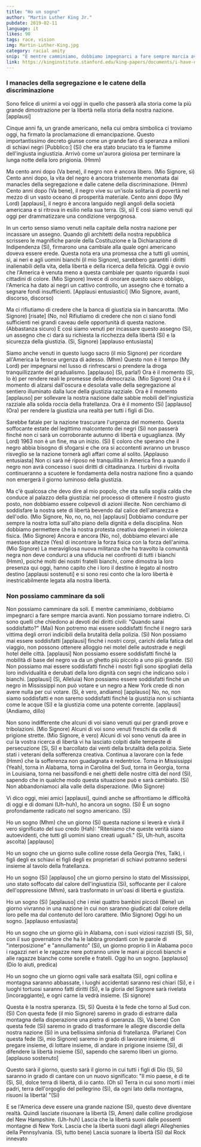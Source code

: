 ```yaml
---
title: "Ho un sogno"
author: "Martin Luther King Jr."
pubdate: 2019-02-11
language: it
likes: 90
tags: race, vision
img: Martin-Luther-King.jpg
category: racial amity
snip: "E mentre camminiamo, dobbiamo impegnarci a fare sempre marcia avanti. Non possiamo tornare indietro."
link: https://kinginstitute.stanford.edu/king-papers/documents/i-have-dream-address-delivered-march-washington-jobs-and-freedom
---
```



###  I manacles della segregazione e le catene della discriminazione

Sono felice di unirmi a voi oggi in quello che passerà alla storia come la più grande dimostrazione per la libertà nella storia della nostra nazione. [applausi]

Cinque anni fa, un grande americano, nella cui ombra simbolica ci troviamo oggi, ha firmato la proclamazione di emancipazione. Questo importantissimo decreto giunse come un grande faro di speranza a milioni di schiavi negri [Pubblico:] (Sì) che era stato bruciato tra le fiamme dell'ingiusta ingiustizia. Arrivò come un'aurora gioiosa per terminare la lunga notte della loro prigionia. (Hmm)

Ma cento anni dopo (Va bene), il negro non è ancora libero. (Mio Signore, sì) Cento anni dopo, la vita del negro è ancora tristemente menomata dai manacles della segregazione e dalle catene della discriminazione. (Hmm) Cento anni dopo (Va bene), il negro vive su un'isola solitaria di povertà nel mezzo di un vasto oceano di prosperità materiale. Cento anni dopo (My Lord) [applausi], il negro è ancora languido negli angoli della società americana e si ritrova in esilio nella sua terra. (Sì, sì) E così siamo venuti qui oggi per drammatizzare una condizione vergognosa.

In un certo senso siamo venuti nella capitale della nostra nazione per incassare un assegno. Quando gli architetti della nostra repubblica scrissero le magnifiche parole della Costituzione e la Dichiarazione di Indipendenza (Sì), firmarono una cambiale alla quale ogni americano doveva essere erede. Questa nota era una promessa che a tutti gli uomini, sì, ai neri e agli uomini bianchi (il mio Signore), sarebbero garantiti i diritti inalienabili della vita, della libertà e della ricerca della felicità. Oggi è ovvio che l'America è venuta meno a questa cambiale per quanto riguarda i suoi cittadini di colore. (Mio Signore) Invece di onorare questo sacro obbligo, l'America ha dato ai negri un cattivo controllo, un assegno che è tornato a segnare fondi insufficienti. [Applausi entusiastici] (Mio Signore, avanti, discorso, discorso)

Ma ci rifiutiamo di credere che la banca di giustizia sia in bancarotta. (Mio Signore) [risate] (No, no) Rifiutiamo di credere che non ci siano fondi sufficienti nei grandi caveau delle opportunità di questa nazione. (Abbastanza sicuro) E così siamo venuti per incassare questo assegno (Sì), un assegno che ci darà su richiesta la ricchezza della libertà (Sì) e la sicurezza della giustizia. (Sì, Signore) [applauso entusiasta]

Siamo anche venuti in questo luogo sacro (il mio Signore) per ricordare all'America la feroce urgenza di adesso. (Mhm) Questo non è il tempo (My Lord) per impegnarsi nel lusso di rinfrescarsi o prendere la droga tranquillizzante del gradualismo. [applauso] (Sì, parla!) Ora è il momento (Sì, lo è) per rendere reali le promesse della democrazia. (Mio Signore) Ora è il momento di alzarsi dall'oscura e desolata valle della segregazione al sentiero illuminato dalla luce della giustizia razziale. Ora è il momento [applauso] per sollevare la nostra nazione dalle sabbie mobili dell'ingiustizia razziale alla solida roccia della fratellanza. Ora è il momento (Sì) [applauso] (Ora) per rendere la giustizia una realtà per tutti i figli di Dio.

Sarebbe fatale per la nazione trascurare l'urgenza del momento. Questa soffocante estate del legittimo malcontento dei negri (Sì) non passerà finché non ci sarà un corroborante autunno di libertà e uguaglianza. (My Lord) 1963 non è un fine, ma un inizio. (Sì) E coloro che sperano che il negro abbia bisogno di sfogarsi e che ora si accontenti avranno un brusco risveglio se la nazione tornerà agli affari come al solito. [Applauso entusiasta] Non ci sarà né riposo né tranquillità in America fino a quando il negro non avrà concesso i suoi diritti di cittadinanza. I turbini di rivolta continueranno a scuotere le fondamenta della nostra nazione fino a quando non emergerà il giorno luminoso della giustizia.

Ma c'è qualcosa che devo dire al mio popolo, che sta sulla soglia calda che conduce al palazzo della giustizia: nel processo di ottenere il nostro giusto posto, non dobbiamo essere colpevoli di azioni illecite. Non cerchiamo di soddisfare la nostra sete di libertà bevendo dal calice dell'amarezza e dell'odio. (Mio Signore, No, no, no, no) [applausi] Dobbiamo condurre per sempre la nostra lotta sull'alto piano della dignità e della disciplina. Non dobbiamo permettere che la nostra protesta creativa degeneri in violenza fisica. (Mio Signore) Ancora e ancora (No, no), dobbiamo elevarci alle maestose altezze (Yes) di incontrare la forza fisica con la forza dell'anima. (Mio Signore) La meravigliosa nuova militanza che ha travolto la comunità negra non deve condurci a una sfiducia nei confronti di tutti i bianchi (Hmm), poiché molti dei nostri fratelli bianchi, come dimostra la loro presenza qui oggi, hanno capito che i loro il destino è legato al nostro destino [applausi sostenuti] e si sono resi conto che la loro libertà è inestricabilmente legata alla nostra libertà.

### Non possiamo camminare da soli

Non possiamo camminare da soli. E mentre camminiamo, dobbiamo impegnarci a fare sempre marcia avanti. Non possiamo tornare indietro. Ci sono quelli che chiedono ai devoti dei diritti civili: "Quando sarai soddisfatto?" (Mai) Non potremo mai essere soddisfatti finché il negro sarà vittima degli orrori indicibili della brutalità della polizia. (Sì) Non possiamo mai essere soddisfatti [applausi] finché i nostri corpi, carichi della fatica del viaggio, non possono ottenere alloggio nei motel delle autostrade e negli hotel delle città. [applausi] Non possiamo essere soddisfatti finché la mobilità di base del negro va da un ghetto più piccolo a uno più grande. (Sì) Non possiamo mai essere soddisfatti finché i nostri figli sono spogliati della loro individualità e derubati della loro dignità con segni che indicano solo i bianchi. [applausi] (Sì, Alleluia) Non possiamo essere soddisfatti finché un negro in Mississippi non può votare e un negro a New York crede di non avere nulla per cui votare. (Sì, è vero, andiamo) [applauso] No, no, non siamo soddisfatti e non saremo soddisfatti finché la giustizia non si schianta come le acque (Sì) e la giustizia come una potente corrente. [applausi] (Andiamo, dillo)

Non sono indifferente che alcuni di voi siano venuti qui per grandi prove e tribolazioni. (Mio Signore) Alcuni di voi sono venuti freschi da celle di prigione strette. (Mio Signore, è vero) Alcuni di voi sono venuti da aree in cui la vostra ricerca di libertà vi ha lasciato colpiti dalle tempeste di persecuzione (Sì, Sì) e barcollato dai venti della brutalità della polizia. Siete stati i veterani della sofferenza creativa. Continua a lavorare con la fede (Hmm) che la sofferenza non guadagnata è redentrice. Torna in Mississippi (Yeah), torna in Alabama, torna in Carolina del Sud, torna in Georgia, torna in Louisiana, torna nei bassifondi e nei ghetti delle nostre città del nord (Sì), sapendo che in qualche modo questa situazione può e sarà cambiato. (Sì) Non abbandoniamoci alla valle della disperazione. (Mio Signore)

Vi dico oggi, miei amici [applausi], quindi anche se affrontiamo le difficoltà di oggi e di domani (Uh-huh), ho ancora un sogno. (Sì) È un sogno profondamente radicato nel sogno americano. (Sì)

Ho un sogno (Mhm) che un giorno (Sì) questa nazione si leverà e vivrà il vero significato del suo credo (Hah): "Riteniamo che queste verità siano autoevidenti, che tutti gli uomini siano creati uguali." (Sì, Uh-huh, ascolta ascolta) [applauso]

Ho un sogno che un giorno sulle colline rosse della Georgia (Yes, Talk), i figli degli ex schiavi ei figli degli ex proprietari di schiavi potranno sedersi insieme al tavolo della fratellanza.

Ho un sogno (Sì) [applauso] che un giorno persino lo stato del Mississippi, uno stato soffocato dal calore dell'ingiustizia (Sì), soffocante per il calore dell'oppressione (Mhm), sarà trasformato in un'oasi di libertà e giustizia.

Ho un sogno (Sì) [applauso] che i miei quattro bambini piccoli (Bene) un giorno vivranno in una nazione in cui non saranno giudicati dal colore della loro pelle ma dal contenuto del loro carattere. (Mio Signore) Oggi ho un sogno. [applauso entusiasta]

Ho un sogno che un giorno giù in Alabama, con i suoi viziosi razzisti (Sì, Sì), con il suo governatore che ha le labbra grondanti con le parole di "interposizione" e "annullamento" (Sì), un giorno proprio lì in Alabama poco i ragazzi neri e le ragazze nere potranno unire le mani ai piccoli bianchi e alle ragazze bianche come sorelle e fratelli. Oggi ho un sogno. [applauso] (Dio lo aiuti, predica)

Ho un sogno che un giorno ogni valle sarà esaltata (Sì), ogni collina e montagna saranno abbassate, i luoghi accidentati saranno resi chiari (Sì), e i luoghi tortuosi saranno fatti diritti (Sì), e la gloria del Signore sarà rivelata [incoraggiante], e ogni carne la vedrà insieme. (Sì signore)

Questa è la nostra speranza. (Sì, Sì) Questa è la fede che torno al Sud con. (Sì) Con questa fede (il mio Signore) saremo in grado di estrarre dalla montagna della disperazione una pietra di speranza. (Sì, Va bene) Con questa fede (Sì) saremo in grado di trasformare le allegre discordie della nostra nazione (Sì) in una bellissima sinfonia di fratellanza. (Parlane) Con questa fede (Sì, mio ​​Signore) saremo in grado di lavorare insieme, di pregare insieme, di lottare insieme, di andare in prigione insieme (Sì), di difendere la libertà insieme (Sì), sapendo che saremo liberi un giorno. [applauso sostenuto]

Questo sarà il giorno, questo sarà il giorno in cui tutti i figli di Dio (Sì, Sì) saranno in grado di cantare con un nuovo significato: "Il mio paese, è di te (Sì, Sì), dolce terra di libertà, di io canto. (Oh sì) Terra in cui sono morti i miei padri, terra dell'orgoglio del pellegrino (Sì), da ogni lato della montagna, risuoni la libertà! "(Si)

E se l'America deve essere una grande nazione (Sì), questo deve diventare realtà. Quindi lasciate risuonare la libertà (Sì, Amen) dalle colline prodigiose del New Hampshire. (Uh-huh) Lascia che la libertà suoni dalle possenti montagne di New York. Lascia che la libertà suoni dagli allegri Alleghenies della Pennsylvania. (Sì, tutto bene) Lascia suonare la libertà (Sì) dal Rock innevato

